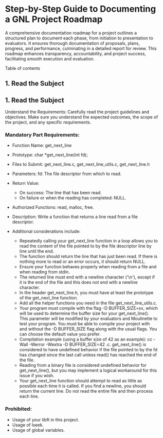 # Step-by-Step Guide to Documenting a GNL Project Roadmap

A comprehensive documentation roadmap for a project outlines a structured plan to document each phase, from initiation to presentation to evaluators. 
It ensures thorough documentation of proposals, plans, progress, and performance, culminating in a detailed report for review. 
This roadmap enhances transparency, accountability, and project success, facilitating smooth execution and evaluation.

Table of contents

## 1. Read the Subject


## 1. Read the Subject

Understand the Requirements: Carefully read the project guidelines and objectives. Make sure you understand the expected outcomes, the scope of the project, and any specific requirements.

### Mandatory Part Requirements:
- Function Name: get_next_line
- Prototype: char *get_next_line(int fd);
- Files to Submit: get_next_line.c, get_next_line_utils.c, get_next_line.h
- Parameters: fd: The file descriptor from which to read.
- Return Value:
  - On success: The line that has been read.
  - On failure or when the reading has completed: NULL.
- Authorized Functions: read, malloc, free.
- Description: Write a function that returns a line read from a file descriptor.

- Additional considerations include:

  - Repeatedly calling your get_next_line function in a loop allows you to read the content of the file pointed to by the file descriptor line by line until the end.
  - The function should return the line that has just been read. If there is nothing more to read or an error occurs, it should return NULL.
  - Ensure your function behaves properly when reading from a file and when reading from stdin.
  - The returned line must end with a newline character ('\n'), except if it is the end of the file and this does not end with a newline character.
  - In the header get_next_line.h, you must have at least the prototype of the get_next_line function.
  - Add all the helper functions you need in the file get_next_line_utils.c.
  - Your program must compile with the flag -D BUFFER_SIZE=xx, which will be used to determine the buffer size for your get_next_line(). This parameter will be modified by your evaluators and Moulinette to test your program. You must be able to compile your project with and without the -D BUFFER_SIZE flag along with the usual flags. You can choose the default value you prefer.
  - Compilation example (using a buffer size of 42 as an example): cc -Wall -Werror -Wextra -D BUFFER_SIZE=42 <files>.c.
  get_next_line() is considered to have undefined behavior if the file pointed to by the fd has changed since the last call unless read() has reached the end of the file.
  - Reading from a binary file is considered undefined behavior for get_next_line(), but you may implement a logical workaround for this issue if you wish.
  - Your get_next_line function should attempt to read as little as possible each time it is called. If you find a newline, you should return the current line. Do not read the entire file and then process each line.

### Prohibited:
  - Usage of your libft in this project.
  - Usage of lseek.
  - Usage of global variables.
